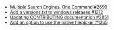 * [Multiple Search Engines, One Command #2699](https://github.com/qutebrowser/qutebrowser/issues/2699)
* [Add a versions.txt to windows releases #1212](https://github.com/qutebrowser/qutebrowser/issues/1212)
* [Updating CONTRIBUTING documentation #2851](https://github.com/qutebrowser/qutebrowser/issues/2851)
* [Add an option to use the native filepicker #1365](https://github.com/qutebrowser/qutebrowser/issues/1365)
